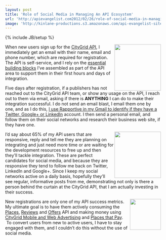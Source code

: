 ```yaml
---
layout: post
title: 'Role of Social Media in Managing An API Ecosystem'
url: 'http://apievangelist.com2012/02/26/role-of-social-media-in-managing-an-api-ecosystem/'
image: 'http://kinlane-productions.s3.amazonaws.com/api-evangelist-site/blog/twitter_logo.jpg'
---
```

{% include JB/setup %}
<p>
     <img src="http://kinlane-productions.s3.amazonaws.com/Twitter-Logo.jpg"  width="150" align="right" />
</p>
<p>
     When new users sign up for the <a title="CityGrid API" href="http://developer.citygridmedia.com">CityGrid API</a>, I immediately get an email with their name, email and phone number, which are required for registration. The API is self-service, and I rely on the <a title="essential building blocks" href="/2011/03/07/api-area-common-building-blocks/">essential building blocks</a> I’ve assembled as part of the API area to support them in their first hours and days of integration.
</p>
<p>
     Five days after registration, if a publishers has not reached out to the CityGrid API team, or show any usage on the API, I reach out to them via email, asking if there is <strong>ANYTHING</strong> I can do to make their integration successful. I do not send an email blast, I email them one by one, and as I do this, <a title="I use rapportive in Gmail to identify if they have a twitter, linkedin or google+ account" href="/2012/01/23/engaging-my-api-developers-immediately-with-rapportive/">I use Rapportive in my Gmail to identify if they have a Twitter, Google+ or LinkedIn</a> account. I then send a personal email, and follow them on their social networks and research their business web site, if they have one.
</p>
<p>
     <img src="http://kinlane-productions.s3.amazonaws.com/LinkedIn.jpg"  width="150" align="right" />
</p>
<p>
     I’d say about 65% of my API users that are responsive, reply and tell me they are planning on integrating and just need more time or are waiting for the development resources to free up and then they’ll tackle integration. These are perfect candidates for social media, and because they are responsive they tend to follow me back on Twitter, LinkedIn and Google+. Since I keep my social networks active on a daily basis, hopefully they’ll see regular, informative posts from me, demonstrating not only is there a person behind the curtain at the CityGrid API, that I am actually investing in their success.
</p>
<p>
     <img src="http://kinlane-productions.s3.amazonaws.com/google-plus/google_plus.png"  width="100" align="right" />
</p>
<p>
     New registrations are only one of my API success metrics. My ultimate goal is to have them actively consuming the <a title="Places API" href="http://docs.citygridmedia.com/display/citygridv2/Places+API">Places</a>, <a title="Reviews API" href="http://docs.citygridmedia.com/display/citygridv2/Reviews+API">Reviews</a> and <a title="Offers API" href="http://docs.citygridmedia.com/display/citygridv2/Offers+API">Offers</a> API and making money using <a title="CityGrid Mobile and Web Advertising" href="http://docs.citygridmedia.com/display/citygridv2/Ads+by+CityGrid">CityGrid Mobile and Web Advertising</a> and <a title="Places that Pay" href="http://docs.citygridmedia.com/display/citygridv2/Places+that+Pay">Places that Pay</a>.  To convert users from new to active users, I have to stay engaged with them, and I couldn’t do this without the use of social media.
</p>
